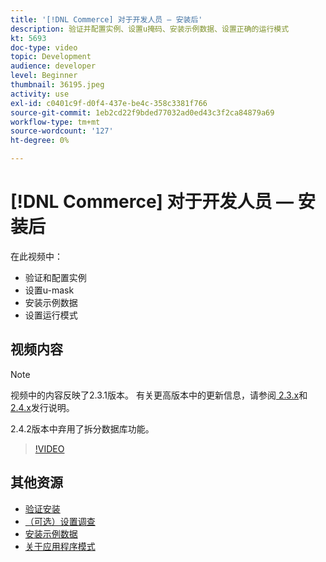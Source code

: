 ```yaml
---
title: '[!DNL Commerce] 对于开发人员 — 安装后'
description: 验证并配置实例、设置u掩码、安装示例数据、设置正确的运行模式
kt: 5693
doc-type: video
topic: Development
audience: developer
level: Beginner
thumbnail: 36195.jpeg
activity: use
exl-id: c0401c9f-d0f4-437e-be4c-358c3381f766
source-git-commit: 1eb2cd22f9bded77032ad0ed43c3f2ca84879a69
workflow-type: tm+mt
source-wordcount: '127'
ht-degree: 0%

---
```


# [!DNL Commerce] 对于开发人员 — 安装后

在此视频中：

- 验证和配置实例
- 设置u-mask
- 安装示例数据
- 设置运行模式

## 视频内容

>[!NOTE]
>
>视频中的内容反映了2.3.1版本。 有关更高版本中的更新信息，请参阅[ 2.3.x](https://devdocs.magento.com/guides/v2.3/release-notes/bk-release-notes.html)和[ 2.4.x](https://devdocs.magento.com/guides/v2.4/release-notes/bk-release-notes.html)发行说明。
>
>2.4.2版本中弃用了拆分数据库功能。

>[!VIDEO](https://video.tv.adobe.com/v/36195?quality=12&learn=on)

## 其他资源

- [验证安装](https://devdocs.magento.com/guides/v2.4/install-gde/install/verify.html)
- [（可选）设置调查](https://devdocs.magento.com/guides/v2.4/install-gde/install/post-install-umask.html)
- [安装示例数据](https://devdocs.magento.com/guides/v2.4/install-gde/install/sample-data-after-magento.html)
- [关于应用程序模式](https://devdocs.magento.com/guides/v2.4/config-guide/bootstrap/magento-modes.html)
